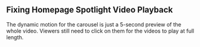 ## Fixing Homepage Spotlight Video Playback

The dynamic motion for the carousel is just a 5-second preview of the whole video. Viewers still need to click on them for the videos to play at full length.